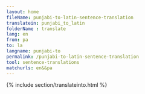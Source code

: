 ```yaml
---
layout: home
fileName: punjabi-to-latin-sentence-translation
translatein: punjabi_to_latin
folderName : translate
lang: en
from: pa
to: la
langname: punjabi-to
permalink: /punjabi-to-latin-sentence-translation
tool: sentence-translations
matchurls: en&&pa
---
```

{% include section/translateinto.html %}
